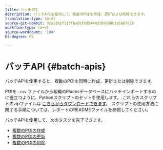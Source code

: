 ```yaml
---
title: バッチAPI
description: バッチAPIを使用して、複数のPOIを作成、更新および削除できます。
translation-type: tm+mt
source-git-commit: 0ca2162f113fba6bfbd54443109068b1a506762b
workflow-type: tm+mt
source-wordcount: '104'
ht-degree: 0%

---
```



# バッチAPI {#batch-apis}

バッチAPIを使用すると、複数のPOIを同時に作成、更新または削除できます。

POIを `.csv` ファイルから組織のPlacesデータベースにバッチインポートするのに役立つように、Pythonスクリプトのセットを使用します。 これらのスクリプトのzipファイルは [こちらからダウンロードできます](https://github.com/adobe/places-scripts)。 スクリプトの使用方法に関する手順については、レポートのREADMEファイルを参照してください。

バッチAPIを使用して、次のタスクを完了できます。

* [複数のPOIの作成](/help/web-service-api/api-usage/manage-pois/batch-apis/create-multiple-pois.md)
* [複数のPOIの更新](/help/web-service-api/api-usage/manage-pois/batch-apis/update-multiple-pois.md)
* [複数のPOIの削除](/help/web-service-api/api-usage/manage-pois/batch-apis/delete-multiple-pois.md)
